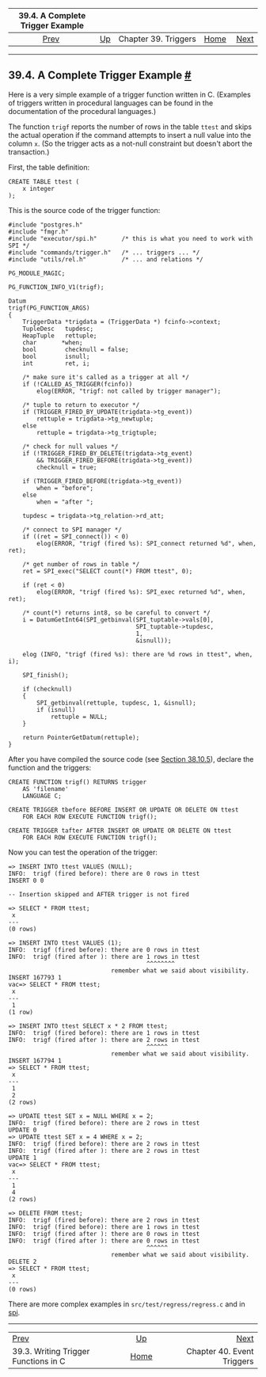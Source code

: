 <!--?xml version="1.0" encoding="UTF-8" standalone="no"?-->

|                    39.4. A Complete Trigger Example                    |                                            |                      |                                                       |                                                           |
| :--------------------------------------------------------------------: | :----------------------------------------- | :------------------: | ----------------------------------------------------: | --------------------------------------------------------: |
| [Prev](trigger-interface.html "39.3. Writing Trigger Functions in C")  | [Up](triggers.html "Chapter 39. Triggers") | Chapter 39. Triggers | [Home](index.html "PostgreSQL 17devel Documentation") |  [Next](event-triggers.html "Chapter 40. Event Triggers") |

***

## 39.4. A Complete Trigger Example [#](#TRIGGER-EXAMPLE)

Here is a very simple example of a trigger function written in C. (Examples of triggers written in procedural languages can be found in the documentation of the procedural languages.)

The function `trigf` reports the number of rows in the table `ttest` and skips the actual operation if the command attempts to insert a null value into the column `x`. (So the trigger acts as a not-null constraint but doesn't abort the transaction.)

First, the table definition:

    CREATE TABLE ttest (
        x integer
    );

This is the source code of the trigger function:

    #include "postgres.h"
    #include "fmgr.h"
    #include "executor/spi.h"       /* this is what you need to work with SPI */
    #include "commands/trigger.h"   /* ... triggers ... */
    #include "utils/rel.h"          /* ... and relations */

    PG_MODULE_MAGIC;

    PG_FUNCTION_INFO_V1(trigf);

    Datum
    trigf(PG_FUNCTION_ARGS)
    {
        TriggerData *trigdata = (TriggerData *) fcinfo->context;
        TupleDesc   tupdesc;
        HeapTuple   rettuple;
        char       *when;
        bool        checknull = false;
        bool        isnull;
        int         ret, i;

        /* make sure it's called as a trigger at all */
        if (!CALLED_AS_TRIGGER(fcinfo))
            elog(ERROR, "trigf: not called by trigger manager");

        /* tuple to return to executor */
        if (TRIGGER_FIRED_BY_UPDATE(trigdata->tg_event))
            rettuple = trigdata->tg_newtuple;
        else
            rettuple = trigdata->tg_trigtuple;

        /* check for null values */
        if (!TRIGGER_FIRED_BY_DELETE(trigdata->tg_event)
            && TRIGGER_FIRED_BEFORE(trigdata->tg_event))
            checknull = true;

        if (TRIGGER_FIRED_BEFORE(trigdata->tg_event))
            when = "before";
        else
            when = "after ";

        tupdesc = trigdata->tg_relation->rd_att;

        /* connect to SPI manager */
        if ((ret = SPI_connect()) < 0)
            elog(ERROR, "trigf (fired %s): SPI_connect returned %d", when, ret);

        /* get number of rows in table */
        ret = SPI_exec("SELECT count(*) FROM ttest", 0);

        if (ret < 0)
            elog(ERROR, "trigf (fired %s): SPI_exec returned %d", when, ret);

        /* count(*) returns int8, so be careful to convert */
        i = DatumGetInt64(SPI_getbinval(SPI_tuptable->vals[0],
                                        SPI_tuptable->tupdesc,
                                        1,
                                        &isnull));

        elog (INFO, "trigf (fired %s): there are %d rows in ttest", when, i);

        SPI_finish();

        if (checknull)
        {
            SPI_getbinval(rettuple, tupdesc, 1, &isnull);
            if (isnull)
                rettuple = NULL;
        }

        return PointerGetDatum(rettuple);
    }

After you have compiled the source code (see [Section 38.10.5](xfunc-c.html#DFUNC "38.10.5. Compiling and Linking Dynamically-Loaded Functions")), declare the function and the triggers:

    CREATE FUNCTION trigf() RETURNS trigger
        AS 'filename'
        LANGUAGE C;

    CREATE TRIGGER tbefore BEFORE INSERT OR UPDATE OR DELETE ON ttest
        FOR EACH ROW EXECUTE FUNCTION trigf();

    CREATE TRIGGER tafter AFTER INSERT OR UPDATE OR DELETE ON ttest
        FOR EACH ROW EXECUTE FUNCTION trigf();

Now you can test the operation of the trigger:

    => INSERT INTO ttest VALUES (NULL);
    INFO:  trigf (fired before): there are 0 rows in ttest
    INSERT 0 0

    -- Insertion skipped and AFTER trigger is not fired

    => SELECT * FROM ttest;
     x
    ---
    (0 rows)

    => INSERT INTO ttest VALUES (1);
    INFO:  trigf (fired before): there are 0 rows in ttest
    INFO:  trigf (fired after ): there are 1 rows in ttest
                                           ^^^^^^^^
                                 remember what we said about visibility.
    INSERT 167793 1
    vac=> SELECT * FROM ttest;
     x
    ---
     1
    (1 row)

    => INSERT INTO ttest SELECT x * 2 FROM ttest;
    INFO:  trigf (fired before): there are 1 rows in ttest
    INFO:  trigf (fired after ): there are 2 rows in ttest
                                           ^^^^^^
                                 remember what we said about visibility.
    INSERT 167794 1
    => SELECT * FROM ttest;
     x
    ---
     1
     2
    (2 rows)

    => UPDATE ttest SET x = NULL WHERE x = 2;
    INFO:  trigf (fired before): there are 2 rows in ttest
    UPDATE 0
    => UPDATE ttest SET x = 4 WHERE x = 2;
    INFO:  trigf (fired before): there are 2 rows in ttest
    INFO:  trigf (fired after ): there are 2 rows in ttest
    UPDATE 1
    vac=> SELECT * FROM ttest;
     x
    ---
     1
     4
    (2 rows)

    => DELETE FROM ttest;
    INFO:  trigf (fired before): there are 2 rows in ttest
    INFO:  trigf (fired before): there are 1 rows in ttest
    INFO:  trigf (fired after ): there are 0 rows in ttest
    INFO:  trigf (fired after ): there are 0 rows in ttest
                                           ^^^^^^
                                 remember what we said about visibility.
    DELETE 2
    => SELECT * FROM ttest;
     x
    ---
    (0 rows)

There are more complex examples in `src/test/regress/regress.c` and in [spi](contrib-spi.html "F.40. spi — Server Programming Interface features/examples").

***

|                                                                        |                                                       |                                                           |
| :--------------------------------------------------------------------- | :---------------------------------------------------: | --------------------------------------------------------: |
| [Prev](trigger-interface.html "39.3. Writing Trigger Functions in C")  |       [Up](triggers.html "Chapter 39. Triggers")      |  [Next](event-triggers.html "Chapter 40. Event Triggers") |
| 39.3. Writing Trigger Functions in C                                   | [Home](index.html "PostgreSQL 17devel Documentation") |                                Chapter 40. Event Triggers |
